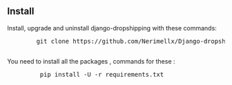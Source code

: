 <h2>
	Install
</h2>
<p>
	Install, upgrade and uninstall django-dropshipping with these commands:
	<pre>
		git clone https://github.com/Nerimellx/Django-dropshipping.git
	</pre>
	You need to install all the packages , commands for these :
	<pre>
		 pip install -U -r requirements.txt
	</pre>	 
</p>